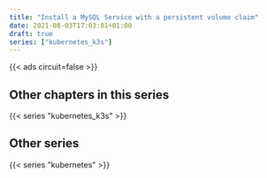 ```yaml
---
title: "Install a MySQL Service with a persistent volume claim"
date: 2021-08-03T17:03:01+01:00
draft: true
series: ["kubernetes_k3s"]
---
```


{{< ads circuit=false >}}

## Other chapters in this series

{{< series "kubernetes_k3s" >}}

## Other series

{{< series "kubernetes" >}}
